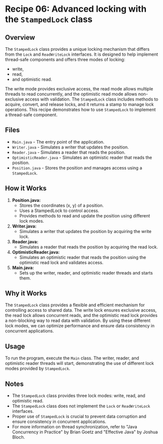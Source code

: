 # Recipe 06: Advanced locking with the `StampedLock` class

## Overview
The `StampedLock` class provides a unique locking mechanism that differs from the `Lock` and `ReadWriteLock` interfaces. 
It is designed to help implement thread-safe components and offers three modes of locking: 
- write, 
- read, 
- and optimistic read. 

The write mode provides exclusive access, the read mode allows multiple threads to read concurrently, and the optimistic read mode allows non-exclusive access with validation. The `StampedLock` class includes methods to acquire, convert, and release locks, and it returns a stamp to manage lock operations. 
This recipe demonstrates how to use `StampedLock` to implement a thread-safe component.
## Files

- `Main.java` - The entry point of the application.
- `Writer.java` - Simulates a writer that updates the position.
- `Reader.java` - Simulates a reader that reads the position. 
- `OptimisticReader.java` - Simulates an optimistic reader that reads the position. 
- `Position.java` - Stores the position and manages access using a `StampedLock`.

## How it Works
1. **Position.java:**
   - Stores the coordinates (x, y) of a position.
   - Uses a StampedLock to control access.
   - Provides methods to read and update the position using different lock modes.
2. **Writer.java:**
   - Simulates a writer that updates the position by acquiring the write lock.
3. **Reader.java:**
   - Simulates a reader that reads the position by acquiring the read lock.
4. **OptimisticReader.java:**
   - Simulates an optimistic reader that reads the position using the optimistic read lock and validates access.
5. **Main.java:**
    - Sets up the writer, reader, and optimistic reader threads and starts them.

## Why it Works
The `StampedLock` class provides a flexible and efficient mechanism for controlling access to shared data. 
The write lock ensures exclusive access, the read lock allows concurrent reads, and the optimistic read lock provides a non-blocking way to read data with validation. 
By using these different lock modes, we can optimize performance and ensure data consistency in concurrent applications.

## Usage
To run the program, execute the `Main` class. 
The writer, reader, and optimistic reader threads will start, demonstrating the use of different lock modes provided by `StampedLock`.
## Notes
- The `StampedLock` class provides three lock modes: write, read, and optimistic read.
- The `StampedLock` class does not implement the `Lock` or `ReadWriteLock` interfaces.
- Proper use of `StampedLock` is crucial to prevent data corruption and ensure consistency in concurrent applications.
- For more information on thread synchronization, refer to "Java Concurrency in Practice" by Brian Goetz and "Effective Java" by Joshua Bloch.



